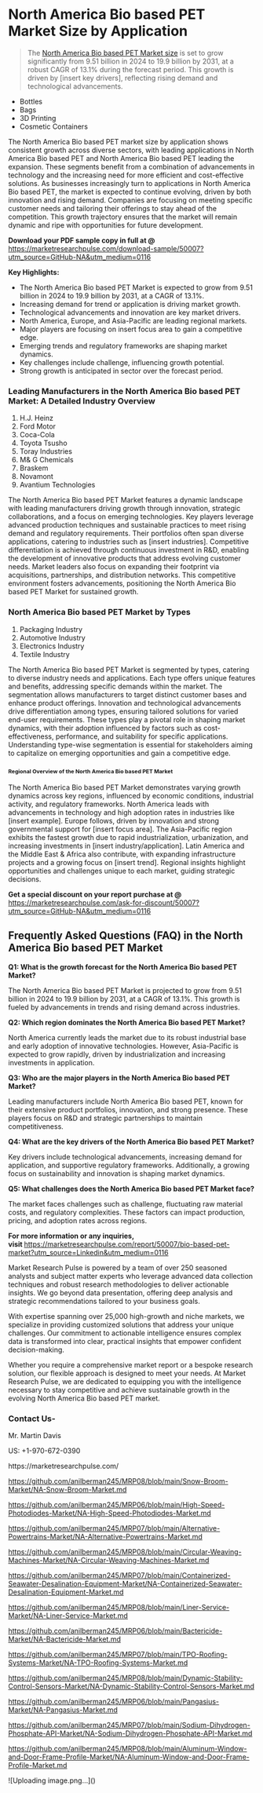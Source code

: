 <h1>North America Bio based PET Market&nbsp;Size by Application</h1><blockquote><p>The <a href="https://marketresearchpulse.com/download-sample/50007?utm_source=GitHub-NA&amp;utm_medium=0116">North America Bio based PET Market size</a> is set to grow significantly from 9.51 billion in 2024 to 19.9 billion by 2031, at a robust CAGR of 13.1% during the forecast period. This growth is driven by [insert key drivers], reflecting rising demand and technological advancements.</p></blockquote><ul><li>Bottles<li> Bags<li> 3D Printing<li> Cosmetic Containers</li></ul><p>The North America Bio based PET market size by application shows consistent growth across diverse sectors, with leading applications in North America Bio based PET and North America Bio based PET leading the expansion. These segments benefit from a combination of advancements in technology and the increasing need for more efficient and cost-effective solutions. As businesses increasingly turn to applications in North America Bio based PET, the market is expected to continue evolving, driven by both innovation and rising demand. Companies are focusing on meeting specific customer needs and tailoring their offerings to stay ahead of the competition. This growth trajectory ensures that the market will remain dynamic and ripe with opportunities for future development.</p><p><strong>Download your PDF sample copy in full at @ </strong><a href="https://marketresearchpulse.com/download-sample/50007?utm_source=GitHub-NA&amp;utm_medium=0116">https://marketresearchpulse.com/download-sample/50007?utm_source=GitHub-NA&amp;utm_medium=0116</a></p><p><strong>Key Highlights: </strong></p><ul><li>The North America Bio based PET Market is expected to grow from 9.51 billion in 2024 to 19.9 billion by 2031, at a CAGR of 13.1%.</li><li>Increasing demand for trend or application is driving market growth.</li><li>Technological advancements and innovation are key market drivers.</li><li>North America, Europe, and Asia-Pacific are leading regional markets.</li><li>Major players are focusing on insert focus area to gain a competitive edge.</li><li>Emerging trends and regulatory frameworks are shaping market dynamics.</li><li>Key challenges include challenge, influencing growth potential.</li><li>Strong growth is anticipated in sector over the forecast period.</li></ul><h3>Leading Manufacturers in the North America Bio based PET Market: A Detailed Industry Overview</h3><ol><li>H.J. Heinz</li><li>Ford Motor</li><li>Coca-Cola</li><li>Toyota Tsusho</li><li>Toray Industries</li><li>M& G Chemicals</li><li>Braskem</li><li>Novamont</li><li>Avantium Technologies</li></ol><div class="flex max-w-full flex-col flex-grow"><div class="min-h-8 text-message flex w-full flex-col items-end gap-2 whitespace-normal break-words [.text-message+&amp;]:mt-5" dir="auto" data-message-author-role="assistant" data-message-id="fd8432e4-4910-450d-b182-61b7bfb0a01f" data-message-model-slug="gpt-4o"><div class="flex w-full flex-col gap-1 empty:hidden first:pt-[3px]"><div class="markdown prose w-full break-words dark:prose-invert light"><p>The North America Bio based PET Market features a dynamic landscape with leading manufacturers driving growth through innovation, strategic collaborations, and a focus on emerging technologies. Key players leverage advanced production techniques and sustainable practices to meet rising demand and regulatory requirements. Their portfolios often span diverse applications, catering to industries such as [insert industries]. Competitive differentiation is achieved through continuous investment in R&amp;D, enabling the development of innovative products that address evolving customer needs. Market leaders also focus on expanding their footprint via acquisitions, partnerships, and distribution networks. This competitive environment fosters advancements, positioning the North America Bio based PET Market for sustained growth.</p></div></div></div></div><h3>North America Bio based PET Market by Types</h3><ol><li>Packaging Industry<li> Automotive Industry<li> Electronics Industry<li> Textile Industry</li></ol><div class="flex max-w-full flex-col flex-grow"><div class="min-h-8 text-message flex w-full flex-col items-end gap-2 whitespace-normal break-words [.text-message+&amp;]:mt-5" dir="auto" data-message-author-role="assistant" data-message-id="084470be-0bb7-4664-bddf-5156b4f41249" data-message-model-slug="gpt-4o-mini"><div class="flex w-full flex-col gap-1 empty:hidden first:pt-[3px]"><div class="markdown prose w-full break-words dark:prose-invert light"><p>The North America Bio based PET Market is segmented by types, catering to diverse industry needs and applications. Each type offers unique features and benefits, addressing specific demands within the market. The segmentation allows manufacturers to target distinct customer bases and enhance product offerings. Innovation and technological advancements drive differentiation among types, ensuring tailored solutions for varied end-user requirements. These types play a pivotal role in shaping market dynamics, with their adoption influenced by factors such as cost-effectiveness, performance, and suitability for specific applications. Understanding type-wise segmentation is essential for stakeholders aiming to capitalize on emerging opportunities and gain a competitive edge.</p></div></div></div></div><h3><span style="font-size: 11px;">Regional Overview of the North America Bio based PET Market</span></h3><div class="flex max-w-full flex-col flex-grow"><div class="min-h-8 text-message flex w-full flex-col items-end gap-2 whitespace-normal break-words [.text-message+&amp;]:mt-5" dir="auto" data-message-author-role="assistant" data-message-id="e9038762-ce64-4e30-91c9-9bd413514231" data-message-model-slug="gpt-4o-mini"><div class="flex w-full flex-col gap-1 empty:hidden first:pt-[3px]"><div class="markdown prose w-full break-words dark:prose-invert light"><p>The North America Bio based PET Market demonstrates varying growth dynamics across key regions, influenced by economic conditions, industrial activity, and regulatory frameworks. North America leads with advancements in technology and high adoption rates in industries like [insert example]. Europe follows, driven by innovation and strong governmental support for [insert focus area]. The Asia-Pacific region exhibits the fastest growth due to rapid industrialization, urbanization, and increasing investments in [insert industry/application]. Latin America and the Middle East &amp; Africa also contribute, with expanding infrastructure projects and a growing focus on [insert trend]. Regional insights highlight opportunities and challenges unique to each market, guiding strategic decisions.</p></div></div></div></div><p><strong>Get a special discount on your report purchase at @ </strong><a href="https://marketresearchpulse.com/ask-for-discount/50007?utm_source=GitHub-NA&amp;utm_medium=0116">https://marketresearchpulse.com/ask-for-discount/50007?utm_source=GitHub-NA&amp;utm_medium=0116</a></p><h2>Frequently Asked Questions (FAQ) in the North America Bio based PET Market</h2><p><strong>Q1: What is the growth forecast for the North America Bio based PET Market?</strong></p><p>The North America Bio based PET Market is projected to grow from 9.51 billion in 2024 to 19.9 billion by 2031, at a CAGR of 13.1%. This growth is fueled by advancements in trends and rising demand across industries.</p><p><strong>Q2: Which region dominates the North America Bio based PET Market?</strong></p><p>North America currently leads the market due to its robust industrial base and early adoption of innovative technologies. However, Asia-Pacific is expected to grow rapidly, driven by industrialization and increasing investments in application.</p><p><strong>Q3: Who are the major players in the North America Bio based PET Market?</strong></p><p>Leading manufacturers include North America Bio based PET, known for their extensive product portfolios, innovation, and strong presence. These players focus on R&amp;D and strategic partnerships to maintain competitiveness.</p><p><strong>Q4: What are the key drivers of the North America Bio based PET Market?</strong></p><p>Key drivers include technological advancements, increasing demand for application, and supportive regulatory frameworks. Additionally, a growing focus on sustainability and innovation is shaping market dynamics.</p><p><strong>Q5: What challenges does the North America Bio based PET Market face?</strong></p><p>The market faces challenges such as challenge, fluctuating raw material costs, and regulatory complexities. These factors can impact production, pricing, and adoption rates across regions.</p><p><strong>For more information or any inquiries, visit&nbsp;</strong><a href="https://marketresearchpulse.com/report/50007/bio-based-pet-market?utm_source=Linkedin&utm_medium=0116">https://marketresearchpulse.com/report/50007/bio-based-pet-market?utm_source=Linkedin&utm_medium=0116</a></p><p>Market Research Pulse is powered by a team of over 250 seasoned analysts and subject matter experts who leverage advanced data collection techniques and robust research methodologies to deliver actionable insights. We go beyond data presentation, offering deep analysis and strategic recommendations tailored to your business goals.</p><p>With expertise spanning over 25,000 high-growth and niche markets, we specialize in providing customized solutions that address your unique challenges. Our commitment to actionable intelligence ensures complex data is transformed into clear, practical insights that empower confident decision-making.</p><p>Whether you require a comprehensive market report or a bespoke research solution, our flexible approach is designed to meet your needs. At Market Research Pulse, we are dedicated to equipping you with the intelligence necessary to stay competitive and achieve sustainable growth in the evolving North America Bio based PET market.</p><h3><strong>Contact Us-</strong></h3><p>Mr. Martin Davis</p><p>US: +1-970-672-0390</p><p>https://marketresearchpulse.com/</p><p><a href="https://github.com/anilberman245/MRP08/blob/main/Snow-Broom-Market/NA-Snow-Broom-Market.md">https://github.com/anilberman245/MRP08/blob/main/Snow-Broom-Market/NA-Snow-Broom-Market.md</a></p><p><a href="https://github.com/anilberman245/MRP06/blob/main/High-Speed-Photodiodes-Market/NA-High-Speed-Photodiodes-Market.md">https://github.com/anilberman245/MRP06/blob/main/High-Speed-Photodiodes-Market/NA-High-Speed-Photodiodes-Market.md</a></p><p><a href="https://github.com/anilberman245/MRP07/blob/main/Alternative-Powertrains-Market/NA-Alternative-Powertrains-Market.md">https://github.com/anilberman245/MRP07/blob/main/Alternative-Powertrains-Market/NA-Alternative-Powertrains-Market.md</a></p><p><a href="https://github.com/anilberman245/MRP08/blob/main/Circular-Weaving-Machines-Market/NA-Circular-Weaving-Machines-Market.md">https://github.com/anilberman245/MRP08/blob/main/Circular-Weaving-Machines-Market/NA-Circular-Weaving-Machines-Market.md</a></p><p><a href="https://github.com/anilberman245/MRP07/blob/main/Containerized-Seawater-Desalination-Equipment-Market/NA-Containerized-Seawater-Desalination-Equipment-Market.md">https://github.com/anilberman245/MRP07/blob/main/Containerized-Seawater-Desalination-Equipment-Market/NA-Containerized-Seawater-Desalination-Equipment-Market.md</a></p><p><a href="https://github.com/anilberman245/MRP08/blob/main/Liner-Service-Market/NA-Liner-Service-Market.md">https://github.com/anilberman245/MRP08/blob/main/Liner-Service-Market/NA-Liner-Service-Market.md</a></p><p><a href="https://github.com/anilberman245/MRP06/blob/main/Bactericide-Market/NA-Bactericide-Market.md">https://github.com/anilberman245/MRP06/blob/main/Bactericide-Market/NA-Bactericide-Market.md</a></p><p><a href="https://github.com/anilberman245/MRP07/blob/main/TPO-Roofing-Systems-Market/NA-TPO-Roofing-Systems-Market.md">https://github.com/anilberman245/MRP07/blob/main/TPO-Roofing-Systems-Market/NA-TPO-Roofing-Systems-Market.md</a></p><p><a href="https://github.com/anilberman245/MRP08/blob/main/Dynamic-Stability-Control-Sensors-Market/NA-Dynamic-Stability-Control-Sensors-Market.md">https://github.com/anilberman245/MRP08/blob/main/Dynamic-Stability-Control-Sensors-Market/NA-Dynamic-Stability-Control-Sensors-Market.md</a></p><p><a href="https://github.com/anilberman245/MRP06/blob/main/Pangasius-Market/NA-Pangasius-Market.md">https://github.com/anilberman245/MRP06/blob/main/Pangasius-Market/NA-Pangasius-Market.md</a></p><p><a href="https://github.com/anilberman245/MRP07/blob/main/Sodium-Dihydrogen-Phosphate-API-Market/NA-Sodium-Dihydrogen-Phosphate-API-Market.md">https://github.com/anilberman245/MRP07/blob/main/Sodium-Dihydrogen-Phosphate-API-Market/NA-Sodium-Dihydrogen-Phosphate-API-Market.md</a></p><p><a href="https://github.com/anilberman245/MRP08/blob/main/Aluminum-Window-and-Door-Frame-Profile-Market/NA-Aluminum-Window-and-Door-Frame-Profile-Market.md">https://github.com/anilberman245/MRP08/blob/main/Aluminum-Window-and-Door-Frame-Profile-Market/NA-Aluminum-Window-and-Door-Frame-Profile-Market.md</a></p>
![Uploading image.png…]()
